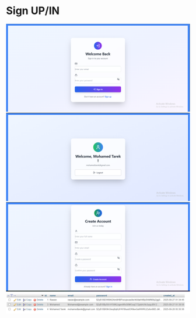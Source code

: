 # Sign UP/IN
![صورة 1](Screenshot%202025-09-28%20160129.png)
![صورة 2](Screenshot%202025-09-28%20160152.png)
![صورة 3](Screenshot%202025-09-28%20160303.png)
![صورة 4](Screenshot%202025-09-28%20160249.png)



